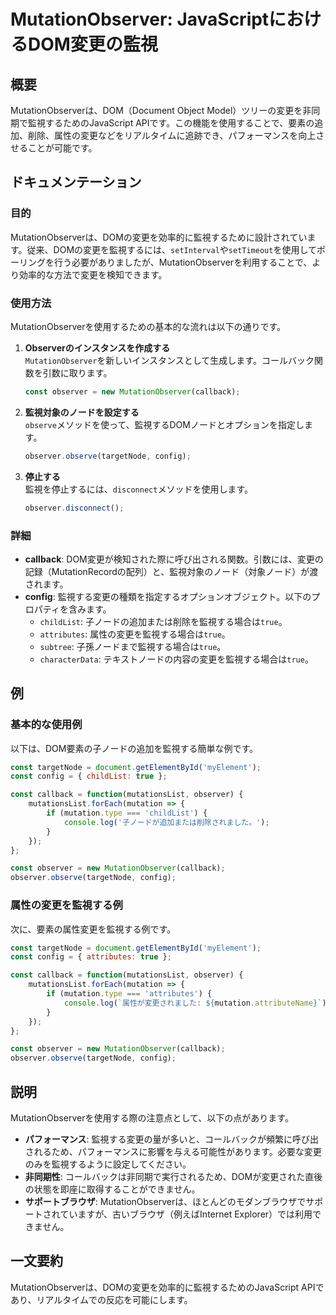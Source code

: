 <!--
Meta Description: # MutationObserver: JavaScriptにおけるDOM変更の監視 ## 概要 MutationObserverは、DOM（Document Object Model）ツリーの変更を非同期で監視するためのJavaScript APIです。この機能を使用することで、要素の追加、削除、...
Meta Keywords: const, observer, callback, config, true
-->

# MutationObserver: JavaScriptにおけるDOM変更の監視

## 概要
MutationObserverは、DOM（Document Object Model）ツリーの変更を非同期で監視するためのJavaScript APIです。この機能を使用することで、要素の追加、削除、属性の変更などをリアルタイムに追跡でき、パフォーマンスを向上させることが可能です。

## ドキュメンテーション

### 目的
MutationObserverは、DOMの変更を効率的に監視するために設計されています。従来、DOMの変更を監視するには、`setInterval`や`setTimeout`を使用してポーリングを行う必要がありましたが、MutationObserverを利用することで、より効率的な方法で変更を検知できます。

### 使用方法
MutationObserverを使用するための基本的な流れは以下の通りです。

1. **Observerのインスタンスを作成する**  
   `MutationObserver`を新しいインスタンスとして生成します。コールバック関数を引数に取ります。

   ```javascript
   const observer = new MutationObserver(callback);
   ```

2. **監視対象のノードを設定する**  
   `observe`メソッドを使って、監視するDOMノードとオプションを指定します。

   ```javascript
   observer.observe(targetNode, config);
   ```

3. **停止する**  
   監視を停止するには、`disconnect`メソッドを使用します。

   ```javascript
   observer.disconnect();
   ```

### 詳細
- **callback**: DOM変更が検知された際に呼び出される関数。引数には、変更の記録（MutationRecordの配列）と、監視対象のノード（対象ノード）が渡されます。
- **config**: 監視する変更の種類を指定するオプションオブジェクト。以下のプロパティを含みます。
  - `childList`: 子ノードの追加または削除を監視する場合は`true`。
  - `attributes`: 属性の変更を監視する場合は`true`。
  - `subtree`: 子孫ノードまで監視する場合は`true`。
  - `characterData`: テキストノードの内容の変更を監視する場合は`true`。

## 例

### 基本的な使用例
以下は、DOM要素の子ノードの追加を監視する簡単な例です。

```javascript
const targetNode = document.getElementById('myElement');
const config = { childList: true };

const callback = function(mutationsList, observer) {
    mutationsList.forEach(mutation => {
        if (mutation.type === 'childList') {
            console.log('子ノードが追加または削除されました。');
        }
    });
};

const observer = new MutationObserver(callback);
observer.observe(targetNode, config);
```

### 属性の変更を監視する例
次に、要素の属性変更を監視する例です。

```javascript
const targetNode = document.getElementById('myElement');
const config = { attributes: true };

const callback = function(mutationsList, observer) {
    mutationsList.forEach(mutation => {
        if (mutation.type === 'attributes') {
            console.log(`属性が変更されました: ${mutation.attributeName}`);
        }
    });
};

const observer = new MutationObserver(callback);
observer.observe(targetNode, config);
```

## 説明
MutationObserverを使用する際の注意点として、以下の点があります。

- **パフォーマンス**: 監視する変更の量が多いと、コールバックが頻繁に呼び出されるため、パフォーマンスに影響を与える可能性があります。必要な変更のみを監視するように設定してください。
- **非同期性**: コールバックは非同期で実行されるため、DOMが変更された直後の状態を即座に取得することができません。
- **サポートブラウザ**: MutationObserverは、ほとんどのモダンブラウザでサポートされていますが、古いブラウザ（例えばInternet Explorer）では利用できません。

## 一文要約
MutationObserverは、DOMの変更を効率的に監視するためのJavaScript APIであり、リアルタイムでの反応を可能にします。